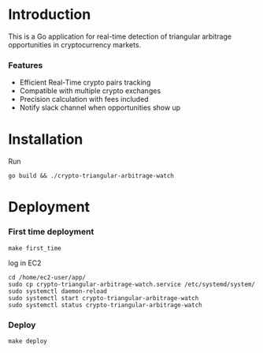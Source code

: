 # Introduction

This is a Go application for real-time detection of triangular arbitrage opportunities in cryptocurrency markets.

### Features

* Efficient Real-Time crypto pairs tracking
* Compatible with multiple crypto exchanges
* Precision calculation with fees included
* Notify slack channel when opportunities show up

# Installation

Run

    go build && ./crypto-triangular-arbitrage-watch

# Deployment

### First time deployment

    make first_time

log in EC2

    cd /home/ec2-user/app/
    sudo cp crypto-triangular-arbitrage-watch.service /etc/systemd/system/
    sudo systemctl daemon-reload
    sudo systemctl start crypto-triangular-arbitrage-watch
    sudo systemctl status crypto-triangular-arbitrage-watch

### Deploy

    make deploy
